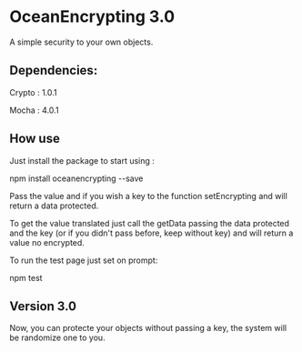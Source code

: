 # OceanEncrypting 3.0
A simple security to your own objects.

## Dependencies:

Crypto : 1.0.1

Mocha : 4.0.1

## How use 

Just install the package to start using :

npm install oceanencrypting --save

Pass the value and if you wish a key to the function setEncrypting and will return a data protected.

To get the value translated just call the getData passing the data protected and the key (or if you didn't pass before, keep without key) and will return a value no encrypted.

To run the test page just set on prompt:

npm test

## Version 3.0

Now, you can protecte your objects without passing a key, the system will be randomize one to you. 